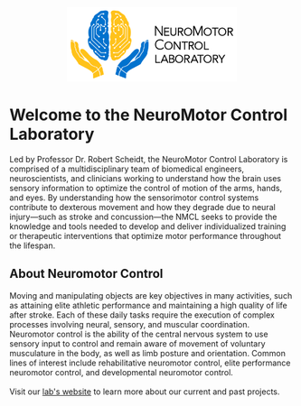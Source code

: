 <p align="center">
  <img src="../assets/BlackWriting_Horizontal.png" width="300">
</p>

# Welcome to the NeuroMotor Control Laboratory

Led by Professor Dr. Robert Scheidt, the NeuroMotor Control Laboratory is comprised of a multidisciplinary team of biomedical engineers, neuroscientists, and clinicians working to understand how the brain uses sensory information to optimize the control of motion of the arms, hands, and eyes. By understanding how the sensorimotor control systems contribute to dexterous movement and how they degrade due to neural injury—such as stroke and concussion—the NMCL seeks to provide the knowledge and tools needed to develop and deliver individualized training or therapeutic interventions that optimize motor performance throughout the lifespan.

## About Neuromotor Control 

Moving and manipulating objects are key objectives in many activities, such as attaining elite athletic performance and maintaining a high quality of life after stroke. Each of these daily tasks require the execution of complex processes involving neural, sensory, and muscular coordination. Neuromotor control is the ability of the central nervous system to use sensory input to control and remain aware of movement of voluntary musculature in the body, as well as limb posture and orientation. Common lines of interest include rehabilitative neuromotor control, elite performance neuromotor control, and developmental neuromotor control.  
\
Visit our [lab's website](https://mcw.marquette.edu/biomedical-engineering/neuromotor-control-lab/) to learn more about our current and past projects.
